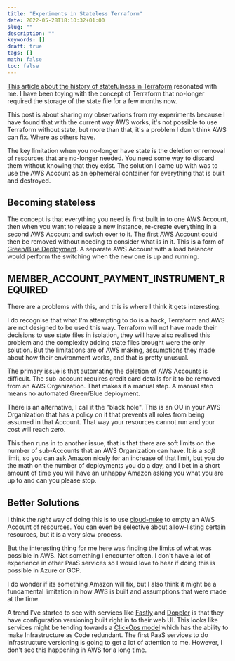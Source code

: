 ```yaml
---
title: "Experiments in Stateless Terraform"
date: 2022-05-28T18:10:32+01:00
slug: ""
description: ""
keywords: []
draft: true
tags: []
math: false
toc: false
---
```


[This article about the history of statefulness in Terraform](https://www.bejarano.io/terraform-stateless/) resonated with me. I have been toying with the concept of Terraform that no-longer required the storage of the state file for a few months now.

This post is about sharing my observations from my experiments because I have found that with the current way AWS works, it's not possible to use Terraform without state, but more than that, it's a problem I don't think AWS can fix. Where as others have.

The key limitation when you no-longer have state is the deletion or removal of resources that are no-longer needed. You need some way to discard them without knowing that they exist. The solution I came up with was to use the AWS Account as an ephemeral container for everything that is built and destroyed.

## Becoming stateless

The concept is that everything you need is first built in to one AWS Account, then when you want to release a new instance, re-create everything in a second AWS Account and switch over to it. The first AWS Account could then be removed without needing to consider what is in it. This is a form of [Green/Blue Deployment](https://www.redhat.com/en/topics/devops/what-is-blue-green-deployment). A separate AWS Account with a load balancer would perform the switching when the new one is up and running.

## MEMBER_ACCOUNT_PAYMENT_INSTRUMENT_REQUIRED

There are a problems with this, and this is where I think it gets interesting.

I do recognise that what I'm attempting to do is a hack, Terraform and AWS are not designed to be used this way. Terraform will not have made their decisions to use state files in isolation, they will have also realised this problem and the complexity adding state files brought were the only solution. But the limitations are of AWS making, assumptions they made about how their environment works, and that is pretty unusual.

The primary issue is that automating the deletion of AWS Accounts is difficult. The sub-account requires credit card details for it to be removed from an AWS Organization. That makes it a manual step. A manual step means no automated Green/Blue deployment.

<!--alex ignore black hole-->
There is an alternative, I call it the "black hole". This is an OU in your AWS Organization that has a policy on it that prevents all roles from being assumed in that Account. That way your resources cannot run and your cost will reach zero.

This then runs in to another issue, that is that there are soft limits on the number of sub-Accounts that an AWS Organization can have. It _is_ a _soft_ limit, so you can ask Amazon nicely for an increase of that limit, but you do the math on the number of deployments you do a day, and I bet in a short amount of time you will have an unhappy Amazon asking you what you are up to and can you please stop.

## Better Solutions

I think the _right_ way of doing this is to use [cloud-nuke](https://github.com/gruntwork-io/cloud-nuke) to empty an AWS Account of resources. You can even be selective about allow-listing certain resources, but it is a very slow process.

But the interesting thing for me here was finding the limits of what was possible in AWS. Not something I encounter often. I don't have a lot of experience in other PaaS services so I would love to hear if doing this is possible in Azure or GCP.

I do wonder if its something Amazon will fix, but I also think it might be a fundamental limitation in how AWS is built and assumptions that were made at the time.

A trend I've started to see with services like [Fastly](https://docs.fastly.com/en/guides/working-with-services#editing-and-activating-versions-of-services) and [Doppler](https://docs.doppler.com/docs/versioning) is that they have configuration versioning built right in to their web UI. This looks like services might be tending towards a [ClickOps model](https://www.lastweekinaws.com/blog/clickops/) which has the ability to make Infrastructure as Code redundant. The first PaaS services to do infrastructure versioning is going to get a lot of attention to me. However, I don't see this happening in AWS for a long time.
